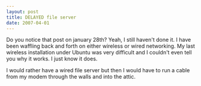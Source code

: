 ```yaml
---
layout: post
title: DELAYED file server
date: 2007-04-01
---
```


Do you notice that post on january 28th? Yeah, I still haven't done it. I have been waffling back and forth on either wireless or wired networking. My last wireless installation under Ubuntu was very difficult and I couldn't even tell you why it works. I just know it does. 

I would rather have a wired file server but then I would have to run a cable from my modem through the walls and into the attic.